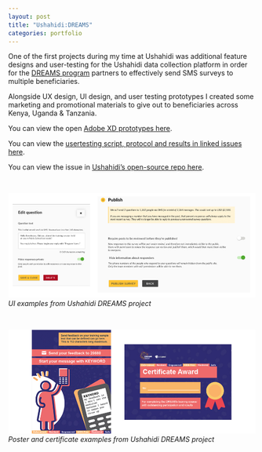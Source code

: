 ```yaml
---
layout: post
title: "Ushahidi:DREAMS"
categories: portfolio
---
```


One of the first projects during my time at Ushahidi was additional feature designs and user-testing for the Ushahidi data collection platform in order for the [DREAMS program](https://www.usaid.gov/global-health/health-areas/hiv-and-aids/technical-areas/dreams) partners to effectively send SMS surveys to multiple beneficiaries.

Alongside UX design, UI design, and user testing prototypes I created some marketing and promotional materials to give out to beneficiaries across Kenya, Uganda & Tanzania.


You can view the open [Adobe XD prototypes here](https://xd.adobe.com/view/f9cfe17d-55fa-42e1-bb90-3bc67f0956a9/).

You can view the [usertesting script, protocol and results in linked issues here](https://github.com/ushahidi/platform/issues/2478).

You can view the issue in [Ushahidi’s open-source repo here](https://github.com/ushahidi/platform/issues/2451).


<br />

![UI examples from Ushahidi DREAMS project](https://github.com/Erioldoesdesign/erioldoesdesign.github.io/blob/master/images/Ushahidi-DREAMS-1.jpeg?raw=true "UI examples from Ushahidi DREAMS project")
*UI examples from Ushahidi DREAMS project*

<br />

![Poster and certificate examples from Ushahidi DREAMS project](https://github.com/Erioldoesdesign/erioldoesdesign.github.io/blob/master/images/Ushahidi-DREAMS-2.jpeg?raw=true "Poster and certificate examples from Ushahidi DREAMS project")
*Poster and certificate examples from Ushahidi DREAMS project*




